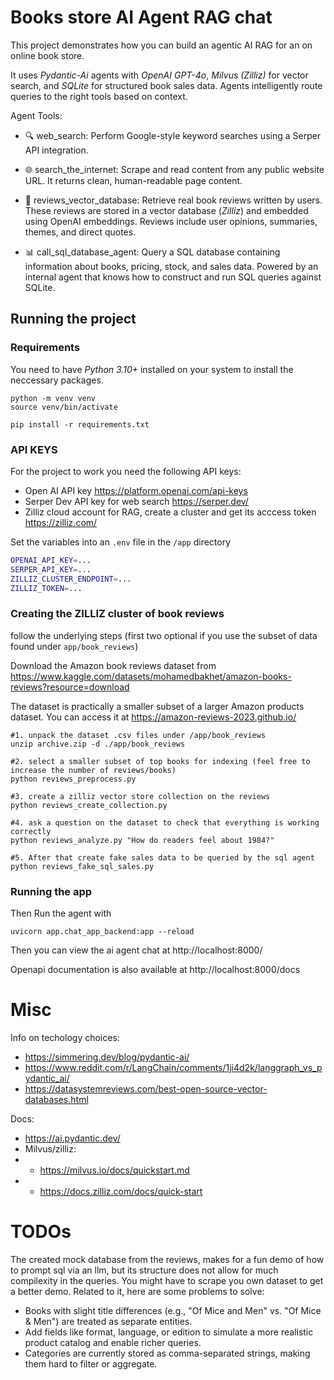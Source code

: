 # Books store AI Agent RAG chat

This project demonstrates how you can build an agentic AI RAG
for an on online book store.

It uses *Pydantic-Ai* agents with *OpenAI GPT-4o*, *Milvus (Zilliz)* for vector search, and *SQLite* for structured book sales data. 
Agents intelligently route queries to the right tools based on context.

Agent Tools:

* 🔍 web_search: Perform Google-style keyword searches using a Serper API integration.

* 🌐 search_the_internet: Scrape and read content from any public website URL. It returns clean, human-readable page content.

* 💬 reviews_vector_database: Retrieve real book reviews written by users. These reviews are stored in a vector database (*Zilliz*) and embedded using OpenAI embeddings.
Reviews include user opinions, summaries, themes, and direct quotes.

* 📊 call_sql_database_agent: Query a SQL database containing information about books, pricing, stock, and sales data.
Powered by an internal agent that knows how to construct and run SQL queries against SQLite.
 

## Running the project

### Requirements

You need to have *Python 3.10+* installed on your system to install the neccessary packages.

```
python -m venv venv
source venv/bin/activate

pip install -r requirements.txt
```


### API KEYS

For the project to work you need the following API keys:
* Open AI API key https://platform.openai.com/api-keys
* Serper Dev API key for web search https://serper.dev/
* Zilliz cloud account for RAG, create a cluster and get its acccess token https://zilliz.com/ 

Set the variables into an `.env` file in the `/app` directory

```bash
OPENAI_API_KEY=...
SERPER_API_KEY=...
ZILLIZ_CLUSTER_ENDPOINT=...
ZILLIZ_TOKEN=...
```

### Creating the ZILLIZ cluster of book reviews

follow the underlying steps (first two optional if you use the subset of data found under `app/book_reviews`)

Download the Amazon book reviews dataset from
https://www.kaggle.com/datasets/mohamedbakhet/amazon-books-reviews?resource=download 

The dataset is practically a smaller subset of a larger Amazon products dataset. You can access it at
https://amazon-reviews-2023.github.io/ 
 
```
#1. unpack the dataset .csv files under /app/book_reviews
unzip archive.zip -d ./app/book_reviews

#2. select a smaller subset of top books for indexing (feel free to increase the number of reviews/books)
python reviews_preprocess.py

#3. create a zilliz vector store collection on the reviews
python reviews_create_collection.py

#4. ask a question on the dataset to check that everything is working correctly
python reviews_analyze.py "How do readers feel about 1984?"

#5. After that create fake sales data to be queried by the sql agent
python reviews_fake_sql_sales.py
```


### Running the app

Then Run the agent with
```
uvicorn app.chat_app_backend:app --reload
```

Then you can view the ai agent chat at http://localhost:8000/ 

Openapi documentation is also available at http://localhost:8000/docs 



# Misc

Info on techology choices:
* https://simmering.dev/blog/pydantic-ai/
* https://www.reddit.com/r/LangChain/comments/1ji4d2k/langgraph_vs_pydantic_ai/ 
* https://datasystemreviews.com/best-open-source-vector-databases.html


Docs:
* https://ai.pydantic.dev/ 
* Milvus/zilliz:
* * https://milvus.io/docs/quickstart.md 
* * https://docs.zilliz.com/docs/quick-start

# TODOs

The created mock database from the reviews, makes for a fun demo of how to prompt sql via an llm, but its
structure does not allow for much compilexity in the queries. You might have to scrape you own dataset to get
a better demo. Related to it, here are some problems to solve:
* Books with slight title differences (e.g., "Of Mice and Men" vs. "Of Mice & Men") are treated as separate entities.
* Add fields like format, language, or edition to simulate a more realistic product catalog and enable richer queries.
* Categories are currently stored as comma-separated strings, making them hard to filter or aggregate. 
